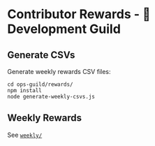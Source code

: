# Contributor Rewards - 🧙 Development Guild

## Generate CSVs

Generate weekly rewards CSV files:

```
cd ops-guild/rewards/
npm install
node generate-weekly-csvs.js
```

## Weekly Rewards

See [`weekly/`](weekly/)
